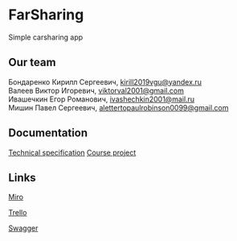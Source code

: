 # FarSharing
Simple carsharing app
## Our team
Бондаренко Кирилл Сергеевич, kirill2019vgu@yandex.ru  
Валеев Виктор Игоревич, viktorval2001@gmail.com  
Ивашечкин Егор Романович, ivashechkin2001@mail.ru  
Мишин Павел Сергеевич, alettertopaulrobinson0099@gmail.com  

## Documentation
[Technical specification](https://github.com/TheyCallMeRobinson/FarSharing/blob/master/Docs/%D0%A2%D0%97.pdf)
[Course project](https://github.com/TheyCallMeRobinson/FarSharing/blob/master/Docs/Курсовой%20проект%20.pdf)

## Links
[Miro](https://miro.com/app/board/uXjVOFFaGKg=/?invite_link_id=99675099240)

[Trello](https://trello.com/b/7aW0h69f/carsharing-mvp)

[Swagger](http://farsharing-server.herokuapp.com/swagger-ui/index.html)
